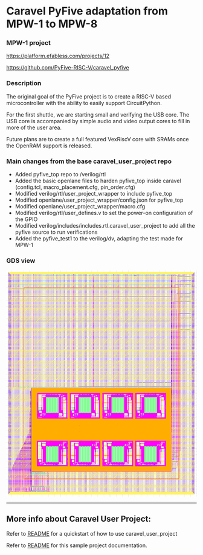 # Caravel PyFive adaptation from MPW-1 to MPW-8

### MPW-1 project
https://platform.efabless.com/projects/12

https://github.com/PyFive-RISC-V/caravel_pyfive

### Description

The original goal of the PyFive project is to create a RISC-V based microcontroller with the ability to easily support CircuitPython.

For the first shuttle, we are starting small and verifying the USB core. The USB core is accompanied by simple audio and video output cores to fill in more of the user area.

Future plans are to create a full featured VexRiscV core with SRAMs once the OpenRAM support is released.

### Main changes from the base caravel_user_project repo
- Added pyfive_top repo to /verilog/rtl
- Added the basic openlane files to harden pyfive_top inside caravel (config.tcl, macro_placement.cfg, pin_order.cfg)
- Modified verilog/rtl/user_project_wrapper to include pyfive_top
- Modified openlane/user_project_wrapper/config.json for pyfive_top
- Modified openlane/user_project_wrapper/macro.cfg
- Modified verilog/rtl/user_defines.v to set the power-on configuration of the GPIO
- Modified verilog/includes/includes.rtl.caravel_user_project to add all the pyfive source to run verifications
- Added the pyfive_test1 to the verilog/dv, adapting the test made for MPW-1


### GDS view
![](docs/gds_view.png)

---

## More info about Caravel User Project:

Refer to [README](docs/source/index.rst#section-quickstart) for a quickstart of how to use caravel_user_project

Refer to [README](docs/source/index.rst) for this sample project documentation. 
